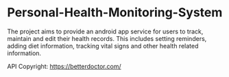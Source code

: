 # Personal-Health-Monitoring-System
The project aims to provide an android app service for users to track, maintain and edit their health records. This includes setting reminders, adding diet information, tracking vital signs and other health related information.

API Copyright: https://betterdoctor.com/
